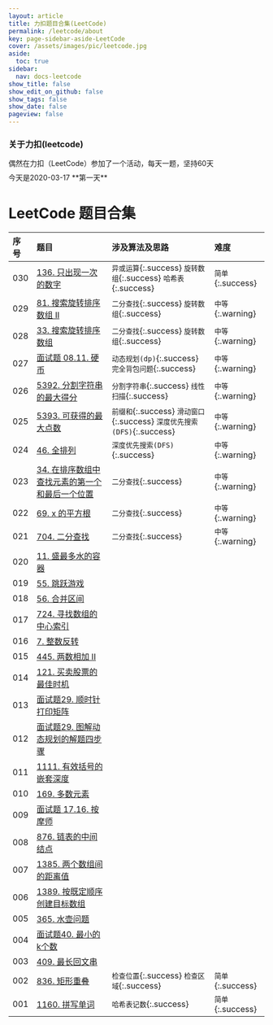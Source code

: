 ```yaml
---
layout: article
title: 力扣题目合集(LeetCode)
permalink: /leetcode/about
key: page-sidebar-aside-LeetCode
cover: /assets/images/pic/leetcode.jpg
aside:
  toc: true
sidebar:
  nav: docs-leetcode
show_title: false
show_edit_on_github: false
show_tags: false
show_date: false
pageview: false
---
```

<style>
  .hero-example p {
    margin: .5rem 0;
  }
  .hero-example--height {
    height: 500px;
  }
  .hero-fill-example {
    background-color: #ccc;
  }
  .hero-fill-example--dark {
    background-color: #123;
  }
  .hero-bg-image-example {
    background-image: url("/docs/assets/images/cover1.jpg");
  }
  .hero-bg-image-example--linear-gradient {
    background-image: linear-gradient(135deg, rgba(255, 69, 0, .5), rgba(255, 197, 0, .2)), url("/docs/assets/images/cover1.jpg");
  }
</style>

<div class="hero hero-example hero--dark hero-bg-image-example my-3">
  <div class="hero__content">
    <h3>关于力扣(leetcode)</h3>
    <p>偶然在力扣（LeetCode）参加了一个活动，每天一题，坚持60天</p>
    <p>今天是2020-03-17 **第一天**</p>
  </div>
</div>

# LeetCode 题目合集

|序号| 题目 | 涉及算法及思路 |  难度 |
| :-----| :-----|:-----|:-----|
|030| [136. 只出现一次的数字](/leetcode/2020/0427/028/03) | `异或运算`{:.success} `旋转数组`{:.success} `哈希表`{:.success} |  `简单`{:.success}   |   
|029| [81. 搜索旋转排序数组 II](/leetcode/2020/0427/027/02) | `二分查找`{:.success}  `旋转数组`{:.success}  | `中等`{:.warning}  |
|028| [33. 搜索旋转排序数组](/leetcode/2020/0427/027/01) | `二分查找`{:.success}  `旋转数组`{:.success}  | `中等`{:.warning}  |  
|027| [面试题 08.11. 硬币](/leetcode/2020/0426/026/03) | `动态规划(dp)`{:.success} `完全背包问题`{:.success} |  `中等`{:.warning}   |  
|026| [5392. 分割字符串的最大得分](/leetcode/2020/0426/026) | `分割字符串`{:.success}  `线性扫描`{:.success} |  `中等`{:.warning}   |  
|025| [5393. 可获得的最大点数](/leetcode/2020/0426/025) | `前缀和`{:.success} `滑动窗口`{:.success} `深度优先搜索(DFS)`{:.success}| `中等`{:.warning}  |  
|024| [46. 全排列](/leetcode/2020/0425/025) | `深度优先搜索(DFS)`{:.success}   |  `中等`{:.warning}   |  
|023| [34. 在排序数组中查找元素的第一个和最后一个位置](/leetcode/2020/0423/024) |  `二分查找`{:.success}  | `中等`{:.warning}  |  
|022| [69. x 的平方根](/leetcode/2020/0423/023) |  `二分查找`{:.success}  |  `中等`{:.warning}   |  
|021| [704. 二分查找](/leetcode/2020/0419/022) | `二分查找`{:.success}   | `中等`{:.warning}  |  
|020| [11. 盛最多水的容器](/leetcode/2020/0418/021) |    |    |     
|019| [55. 跳跃游戏](/leetcode/2020/0417/020) |    |    |     
|018| [56. 合并区间](/leetcode/2020/0415/018) |    |    |     
|017| [724. 寻找数组的中心索引](/leetcode/2020/0415/018) |         
|016| [7. 整数反转](/leetcode/2020/0415/017) |    |    |     
|015| [445. 两数相加 II](/leetcode/2020/0414/016) |    |    |     
|014| [121. 买卖股票的最佳时机](/leetcode/2020/0412/015) |    |    |     
|013| [面试题29. 顺时针打印矩阵](/leetcode/2020/0411/014) |    |    |     
|012| [面试题29. 图解动态规划的解题四步骤](/leetcode/2020/0402/013) |    |    |     
|011| [1111. 有效括号的嵌套深度](/leetcode/2020/0401/012) |    |    |     
|010| [169. 多数元素](/leetcode/2020/0325/010) |    |    |     
|009| [面试题 17.16. 按摩师](/leetcode/2020/0324/009) |    |    |     
|008| [876. 链表的中间结点](/leetcode/2020/0323/008) |    |    |     
|007| [1385. 两个数组间的距离值](/leetcode/2020/0322/007) |    |    |     
|006| [1389. 按既定顺序创建目标数组](/leetcode/2020/0322/006) |    |    |     
|005| [365. 水壶问题](/leetcode/2020/0321/005) |    |    |     
|004| [面试题40. 最小的k个数](/leetcode/2020/0320/004) |    |    |     
|003| [409. 最长回文串](/leetcode/2020/0319/003) |    |    |     
|002| [836. 矩形重叠](/leetcode/2020/0318/002) |  `检查位置`{:.success} `检查区域`{:.success}  |   `简单`{:.success}   |     
|001| [1160. 拼写单词](/leetcode/2020/0317/001) | `哈希表记数`{:.success}   |  `简单`{:.success}  |   
